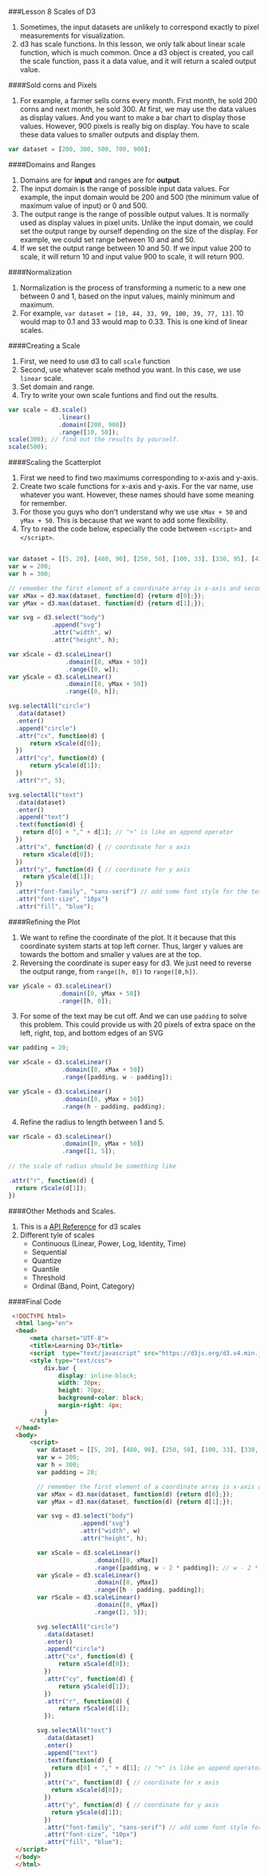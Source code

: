 ###Lesson 8 Scales of D3
1. Sometimes, the input datasets are unlikely to correspond exactly to pixel measurements for visualization. 
2. d3 has scale functions. In this lesson, we only talk about linear scale function, which is much common. Once a d3 object is created, you call the scale function, pass it a data value, and it will return a scaled output value. 

####Sold corns and Pixels
1. For example, a farmer sells corns every month. First month, he sold 200 corns and next month, he sold 300. At first, we may use the data values as display values. And you want to make a bar chart to display those values. However, 900 pixels is really big on display. You have to scale these data values to smaller outputs and display them. 
```Javascript 
var dataset = [200, 300, 500, 700, 900];
```

####Domains and Ranges
1. Domains are for __input__ and ranges are for __output__. 
2. The input domain is the range of possible input data values. For example, the input domain would be 200 and 500 (the minimum value of maximum value of input) or 0 and 500.
3. The output range is the range of possible output values. It is normally used as display values in pixel units. Unlike the input domain, we could set the output range by ourself depending on the size of the display. For example, we could set range between 10 and and 50. 
4. If we set the output range between 10 and 50. If we input value 200 to scale, it will return 10 and input value 900 to scale, it will return 900. 

####Normalization
1. Normalization is the process of transforming a numeric to a new one between 0 and 1, based on the input values, mainly minimum and maximum. 
2. For example, ```var dataset = [10, 44, 33, 99, 100, 39, 77, 13]```. 10 would map to 0.1 and 33 would map to 0.33. This is one kind of linear scales. 

####Creating a Scale
1. First, we need to use d3 to call ```scale``` function
2. Second, use whatever scale method you want. In this case, we use ```linear``` scale. 
3. Set domain and range.
4. Try to write your own scale funtions and find out the results.
```Javascript
var scale = d3.scale()
              .linear()
              .domain([200, 900])
              .range([10, 50]);
scale(300); // find out the results by yourself.
scale(500);
```

####Scaling the Scatterplot
1. First we need to find two maximums corresponding to x-axis and y-axis.
2. Create two scale functions for x-axis and y-axis. For the var name, use whatever you want. However, these names should have some meaning for remember. 
3. For those you guys who don't understand why we use ```xMax + 50``` and ```yMax + 50```. This is because that we want to add some flexibility. 
4. Try to read the code below, especially the code between ```<script>``` and ```</script>```.

```Javascript

var dataset = [[5, 20], [480, 90], [250, 50], [100, 33], [330, 95], [410, 12]];
var w = 200;
var h = 300;

// remember the first element of a coordinate array is x-axis and second element is y-axis
var xMax = d3.max(dataset, function(d) {return d[0];});
var yMax = d3.max(dataset, function(d) {return d[1];});

var svg = d3.select("body")
            .append("svg")
            .attr("width", w)
            .attr("height", h);

var xScale = d3.scaleLinear()                        
                .domain([0, xMax + 50])
                .range([0, w]);
var yScale = d3.scaleLinear()        
                .domain([0, yMax + 50])
                .range([0, h]);

svg.selectAll("circle")
  .data(dataset)
  .enter()
  .append("circle")
  .attr("cx", function(d) {
      return xScale(d[0]);  
  })
  .attr("cy", function(d) {
      return yScale(d[1]);
  })
  .attr("r", 5); 

svg.selectAll("text")
  .data(dataset)
  .enter()
  .append("text")
  .text(function(d) {
    return d[0] + "," + d[1]; // "+" is like an append operator
  })
  .attr("x", function(d) { // coordinate for x axis
    return xScale(d[0]);
  })
  .attr("y", function(d) { // coordinate for y axis
    return yScale(d[1]);
  })
  .attr("font-family", "sans-serif") // add some font style for the text
  .attr("font-size", "10px")
  .attr("fill", "blue");
```         

####Refining the Plot
1. We want to refine the coordinate of the plot. It it because that this coordinate system starts at top left corner. Thus, larger y values are towards the bottom and smaller y values are at the top.
2. Reversing the coordinate is super easy for d3. We just need to reverse the output range, from ```range([h, 0])``` to ```range([0,h])```.

```Javascript
var yScale = d3.scaleLinear()        
              .domain([0, yMax + 50])
              .range([h, 0]);
```
3. For some of the text may be cut off. And we can use ```padding``` to solve this problem. This could provide us with 20 pixels of extra space on the left, right, top, and bottom edges of an SVG

```Javascript
var padding = 20;

var xScale = d3.scaleLinear()
               .domain([0, xMax + 50])
               .range([padding, w - padding]);

var yScale = d3.scaleLinear()
               .domain([0, yMax + 50])
               .range(h - padding, padding);
```
4. Refine the radius to length between 1 and 5. 
```Javascript
var rScale = d3.scaleLinear()
               .domain([0, yMax + 50])
               .range([1, 5]);
               
// the scale of radius should be something like 

.attr("r", function(d) {
  return rScale(d[1]);
})
```

####Other Methods and Scales. 
1. This is a [API Reference](https://github.com/d3/d3-scale) for d3 scales
2. Different tyle of scales
    * Continuous (Linear, Power, Log, Identity, Time)
    * Sequential
    * Quantize
    * Quantile
    * Threshold
    * Ordinal (Band, Point, Category)


####Final Code
```HTML
 <!DOCTYPE html>
  <html lang="en">
  <head>
      <meta charset="UTF-8">
      <title>Learning D3</title>
      <script  type="text/javascript" src="https://d3js.org/d3.v4.min.js"></script>
      <style type="text/css">
          div.bar {
              display: inline-block;
              width: 30px;
              height: 70px;
              background-color: black;
              margin-right: 4px;
          }
      </style>
  </head>
  <body>
      <script>
        var dataset = [[5, 20], [480, 90], [250, 50], [100, 33], [330, 95], [410, 12]];
        var w = 200;
        var h = 300;
        var padding = 20;

        // remember the first element of a coordinate array is x-axis and second element is y-axis
        var xMax = d3.max(dataset, function(d) {return d[0];});
        var yMax = d3.max(dataset, function(d) {return d[1];});

        var svg = d3.select("body")
                    .append("svg")
                    .attr("width", w)
                    .attr("height", h);

        var xScale = d3.scaleLinear()                        
                        .domain([0, xMax])
                        .range([padding, w - 2 * padding]); // w - 2 * padding avoid some text being cut off
        var yScale = d3.scaleLinear()        
                        .domain([0, yMax])
                        .range([h - padding, padding]);
        var rScale = d3.scaleLinear()
                        .domain([0, yMax])
                        .range([1, 5]);

        svg.selectAll("circle")
          .data(dataset)
          .enter()
          .append("circle")
          .attr("cx", function(d) {
              return xScale(d[0]);  
          })
          .attr("cy", function(d) {
              return yScale(d[1]);
          })
          .attr("r", function(d) {
              return rScale(d[1]);
          }); 

        svg.selectAll("text")
          .data(dataset)
          .enter()
          .append("text")
          .text(function(d) {
            return d[0] + "," + d[1]; // "+" is like an append operator
          })
          .attr("x", function(d) { // coordinate for x axis
            return xScale(d[0]);
          })
          .attr("y", function(d) { // coordinate for y axis
            return yScale(d[1]);
          })
          .attr("font-family", "sans-serif") // add some font style for the text
          .attr("font-size", "10px")
          .attr("fill", "blue");
  </script>
  </body>
  </html> 
```

